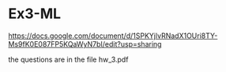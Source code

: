 # Ex3-ML
https://docs.google.com/document/d/1SPKYjlvRNadX1OUri8TY-Ms9fK0E087FP5KQaWyN7bI/edit?usp=sharing 

the questions are in the file hw_3.pdf
